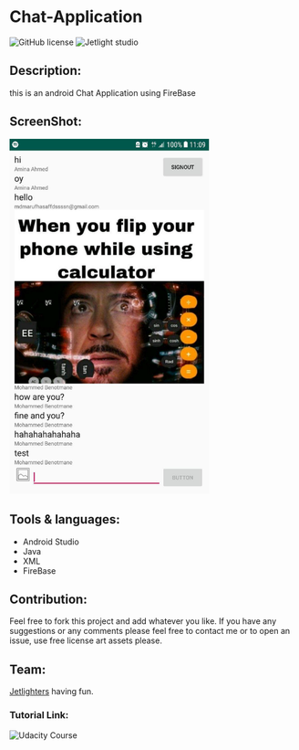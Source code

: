 # Chat-Application
![GitHub license](https://img.shields.io/github/license/Mohammed-Benotmane/Tower-Defense-Game.svg)
![Jetlight studio](https://img.shields.io/badge/Made%20by-Jetlight%20studio-blue.svg?color=082544)

## Description:
this is an android Chat Application using FireBase

## ScreenShot:
<img src="ScreenShot/screen.jpg" width="350" />

## Tools & languages:
* Android Studio
* Java
* XML
* FireBase

## Contribution:
Feel free to fork this project and add whatever you like. If you have any suggestions or any comments please feel free to contact me or to open an issue, use free license art assets please.

## Team:
[Jetlighters](https://github.com/JetLightStudio) having fun.

### Tutorial Link:
![Udacity Course](https://classroom.udacity.com/courses/ud0352)
